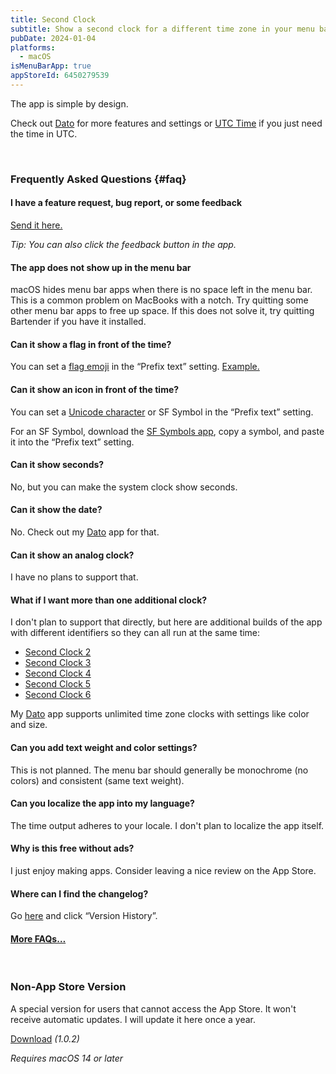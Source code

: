 ```yaml
---
title: Second Clock
subtitle: Show a second clock for a different time zone in your menu bar
pubDate: 2024-01-04
platforms:
  - macOS
isMenuBarApp: true
appStoreId: 6450279539
---
```


The app is simple by design.

Check out [Dato](/dato) for more features and settings or [UTC Time](/utc-time) if you just need the time in UTC.

<br>

### Frequently Asked Questions {#faq}

#### I have a feature request, bug report, or some feedback

[Send it here.](https://sindresorhus.com/feedback?product=Second%20Clock&referrer=Website-FAQ)

*Tip: You can also click the feedback button in the app.*

#### The app does not show up in the menu bar

macOS hides menu bar apps when there is no space left in the menu bar. This is a common problem on MacBooks with a notch. Try quitting some other menu bar apps to free up space. If this does not solve it, try quitting Bartender if you have it installed.

#### Can it show a flag in front of the time?

You can set a [flag emoji](https://emojipedia.org/flags) in the “Prefix text” setting. [Example.](https://twitter.com/sindresorhus/status/1742975880031543330)

#### Can it show an icon in front of the time?

You can set a [Unicode character](https://www.vertex42.com/ExcelTips/unicode-symbols.html) or SF Symbol in the “Prefix text” setting.

For an SF Symbol, download the [SF Symbols app](https://developer.apple.com/sf-symbols/), copy a symbol, and paste it into the “Prefix text” setting.

#### Can it show seconds?

No, but you can make the system clock show seconds.

#### Can it show the date?

No. Check out my [Dato](/dato) app for that.

#### Can it show an analog clock?

I have no plans to support that.

#### What if I want more than one additional clock?

I don't plan to support that directly, but here are additional builds of the app with different identifiers so they can all run at the same time:

- [Second Clock 2](https://github.com/sindresorhus/meta/files/13830079/Second.Clock.2.zip)
- [Second Clock 3](https://github.com/sindresorhus/meta/files/13830078/Second.Clock.3.zip)
- [Second Clock 4](https://github.com/sindresorhus/meta/files/13830077/Second.Clock.4.zip)
- [Second Clock 5](https://github.com/sindresorhus/meta/files/13830075/Second.Clock.5.zip)
- [Second Clock 6](https://github.com/sindresorhus/meta/files/13830074/Second.Clock.6.zip)

My [Dato](/dato) app supports unlimited time zone clocks with settings like color and size.

#### Can you add text weight and color settings?

This is not planned. The menu bar should generally be monochrome (no colors) and consistent (same text weight).

#### Can you localize the app into my language?

The time output adheres to your locale. I don't plan to localize the app itself.

#### Why is this free without ads?

I just enjoy making apps. Consider leaving a nice review on the App Store.

#### Where can I find the changelog?

Go [here](https://apps.apple.com/app/id6450279539) and click “Version History”.

#### [More FAQs…](/apps/faq)

<br>

### Non-App Store Version

A special version for users that cannot access the App Store. It won't receive automatic updates. I will update it here once a year.

[Download](https://www.dropbox.com/scl/fi/hcnyygw1tgvuuu4vt3u2c/Second-Clock-1.0.2-1705924022.zip?rlkey=uicv5a7uwrwg8fpucms7sg5x6&raw=1) *(1.0.2)*

*Requires macOS 14 or later*
